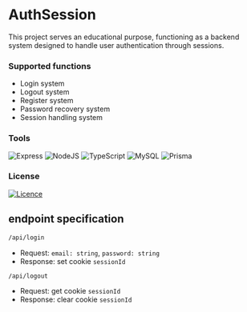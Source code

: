 # AuthSession
This project serves an educational purpose, functioning as a backend system designed to handle user authentication through sessions.

### Supported functions
* Login system
* Logout system
* Register system
* Password recovery system
* Session handling system

### Tools
![Express](https://img.shields.io/badge/Express.js-000000?style=for-the-badge&logo=express&logoColor=white)
![NodeJS](https://img.shields.io/badge/node.js-6DA55F?style=for-the-badge&logo=node.js&logoColor=white)
![TypeScript](https://img.shields.io/badge/typescript-%23007ACC.svg?style=for-the-badge&logo=typescript&logoColor=white)
![MySQL](https://img.shields.io/badge/mysql-4479A1.svg?style=for-the-badge&logo=mysql&logoColor=white)
![Prisma](https://img.shields.io/badge/Prisma-3982CE?style=for-the-badge&logo=Prisma&logoColor=white)

### License
[![Licence](https://img.shields.io/github/license/Ileriayo/markdown-badges?style=for-the-badge)](./LICENSE)



## endpoint specification
```sh
/api/login
```
* Request: `email: string`, `password: string`
* Response: set cookie `sessionId`

```sh
/api/logout
```
* Request: get cookie `sessionId`
* Response: clear cookie `sessionId`
